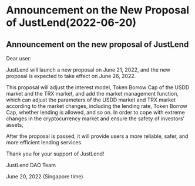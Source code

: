 # Announcement on the New Proposal of JustLend(2022-06-20)

## Announcement on the new proposal of JustLend

Dear user:

JustLend will launch a new proposal on June 21, 2022, and the new proposal is expected to take effect on June 26, 2022.

This proposal will adjust the interest model, Token Borrow Cap of the USDD market and the TRX market, and add the market management function, which can adjust the parameters of the USDD market and TRX market according to the market changes, including the lending rate, Token Borrow Cap, whether lending is allowed, and so on. In order to cope with extreme changes in the cryptocurrency market and ensure the safety of investors’ assets,

After the proposal is passed, it will provide users a more reliable, safer, and more efficient lending services.

Thank you for your support of JustLend!

JustLend DAO Team

June 20, 2022 (Singapore time)
